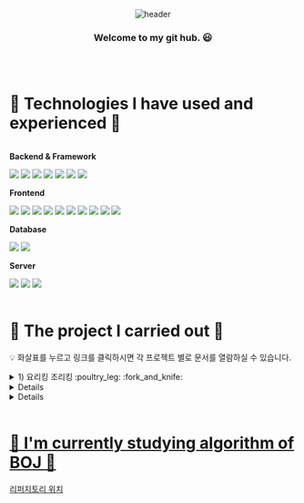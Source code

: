 
<div align="center">
  
  ![header](https://capsule-render.vercel.app/api?type=Cylinder&color=001A1A&text=Hello.+I'm+Soyeon+Kim.👋&&fontColor=ffffff&animation=fadeIn)
  ### 
  ### Welcome to my git hub. :smiley:
</div>
 <br/>
 <br/>

 #  :hammer: Technologies I have used and experienced :hammer:
 <div style="display:flex; flex-direction:column; align-items:flex-start;">
    <!-- BackEnd -->
    <p><strong>Backend & Framework</strong></p>
    <div>
      <img src="https://img.shields.io/badge/Java-007396?style=flat-square&logo=Java&logoColor=white"> 
      <img src="https://img.shields.io/badge/Node.js-339933?style=flat-square&logo=Node.js&logoColor=white"> 
      <img src="https://img.shields.io/badge/PHP-777BB4?style=flat-square&logo=PHP&logoColor=white">
      <img src="https://img.shields.io/badge/Spring-6DB33F?style=flat-square&logo=Spring&logoColor=white">
      <img src="https://img.shields.io/badge/Spring Boot-6DB33F?style=flat-square&logo=Spring Boot&logoColor=white">
      <img src="https://img.shields.io/badge/JPA-8c7859?style=flat-square&logo=JPA&logoColor=white">
      <img src="https://img.shields.io/badge/MyBatis-791606?style=flat-square&logo=MyBatis&logoColor=white">
    </div>
   <!-- FrontEnd -->
    <p><strong>Frontend</strong></p>
    <div>
      <img src="https://img.shields.io/badge/React-61DAFB?style=flat-square&logo=React&logoColor=white"/>
      <img src="https://img.shields.io/badge/Redux-764ABC?style=flat-square&logo=Redux&logoColor=white"/>
      <img src="https://img.shields.io/badge/html5-E34F26?style=flat-square&logo=html5&logoColor=white"> 
      <img src="https://img.shields.io/badge/css-1572B6?style=flat-square&logo=css3&logoColor=white"> 
      <img src="https://img.shields.io/badge/javascript-F7DF1E?style=flat-square&logo=javascript&logoColor=black"> 
      <img src="https://img.shields.io/badge/bootstrap-7952B3?style=flat-square&logo=bootstrap&logoColor=white">
      <img src="https://img.shields.io/badge/JQuery-0769AD?style=flat-square&logo=JQuery&logoColor=white">
      <img src="https://img.shields.io/badge/AJAX-2986cc?style=flat-square&logo=AJAX&logoColor=white">
      <img src="https://img.shields.io/badge/Vue.js-4FC08D?style=flat-square&logo=Vue.js&logoColor=white">
      <img src="https://img.shields.io/badge/ThymeLeaf-274e13?style=flat-square&logo=ThymeLeaf&logoColor=white">
    </div>
    <!-- Database -->
    <p><strong>Database</strong></p>
    <div>
        <img src="https://img.shields.io/badge/oracle-F80000?style=flat-square&logo=oracle&logoColor=white"> 
        <img src="https://img.shields.io/badge/mysql-4479A1?style=flat-square&logo=mysql&logoColor=white"> 
    </div>
    <!-- Server -->
    <p><strong>Server</strong></p>
    <div>
        <img src="https://img.shields.io/badge/linux-FCC624?style=flat-square&logo=linux&logoColor=black"> 
        <img src="https://img.shields.io/badge/apache tomcat-F8DC75?style=flat-square&logo=apachetomcat&logoColor=black">
        <img src="https://img.shields.io/badge/Amazon AWS-232F3E?style=flat-square&logo=amazon aws&logoColor=white"> 
    </div>
    <div>
         
</div><br>
</div>

#  🌱 The project I carried out 🌱
:bulb: 화살표를 누르고 링크를 클릭하시면 각 프로젝트 별로 문서를 열람하실 수 있습니다.
<details>
<summary>
  1) 요리킹 조리킹 :poultry_leg: :fork_and_knife:
</summary>
  <p></p>
   <b><a href="https://drive.google.com/file/d/1gq6y0kwQ7_Yh6nBnHIsGoDHfIBFu-cbb/view?usp=drive_link">종합 요리 사이트</b><br>
   다양한 음식 레시피/맛집을 볼 수 있고 공유주방 예약과 커뮤니티가 있는 사이트이다.
</details>
<details>
<summary>
  2) .ZIP :house_with_garden:
</summary>
  <p></p>
   <b><a href="https://drive.google.com/file/d/1r1oTny7Rh69PCMvFHqrtG0qemyOpYoCT/view?usp=drive_link">종합 부동산 사이트</b><br>
   집/인테리어/청소/가구상품/커뮤니티 등을 구경할 수 있으며 인테리어/청소 예약과 가구 등의 상품을 구매할 수 있는 사이트이다.
</details>
<details>
<summary>
  3) 개인 프로젝트_Spring Boot :fire:
</summary>
  <p></p>
   <b><a href="https://drive.google.com/file/d/1HXB5kAAeQqMf6W9suXSxhMKm0-nbkO3C/view?usp=drive_link">Spring Boot와 JPA를 활용한 개인 프로젝트</b><br>
   BackEnd는 Spring Boot와 JPA를 이용하였고 , React/Redux와 ThymeLeaf로 Front를 구성했다. CRUD 중심의 프로젝트로, 목록/페이징 및 게시판 기능에 집중한 프로젝트이다.
</details>

<br/>

# 🤔 I'm currently studying algorithm of BOJ 🤔
[리퍼지토리 위치](https://github.com/ksy8888/bog_codingTest/tree/master/%EB%B0%B1%EC%A4%80%EC%95%8C%EA%B3%A0%EB%A6%AC%EC%A6%98)
     
<!--
**ksy8888/ksy8888** is a ✨ _special_ ✨ repository because its `README.md` (this file) appears on your GitHub profile.

Here are some ideas to get you started:

- 🔭 I’m currently working on ...
- 🌱 I’m currently learning ...
- 👯 I’m looking to collaborate on ...
- 🤔 I’m looking for help with ...
- 💬 Ask me about ...
- 📫 How to reach me: ...
- 😄 Pronouns: ...
- ⚡ Fun fact: ...
-->
